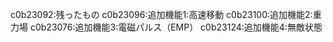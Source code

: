 c0b23092:残ったもの
c0b23096:追加機能1:高速移動
c0b23100:追加機能2:重力場
c0b23076:追加機能3:電磁パルス（EMP）
c0b23124:追加機能4:無敵状態
